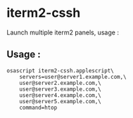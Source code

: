 iterm2-cssh
===========

Launch multiple iterm2 panels, usage :


## Usage :

    osascript iterm2-cssh.applescript\
        servers=user@server1.example.com,\
        user@server2.example.com,\
        user@server3.example.com,\
        user@server4.example.com,\
        user@server5.example.com,\
        command=htop